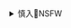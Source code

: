 <details><summary>慎入🔞NSFW</summary>

Not Safe For Work
![](https://upload.wikimedia.org/wikipedia/commons/thumb/d/d3/Biohazard_Symbol_Specification.png/210px-Biohazard_Symbol_Specification.png)

<details><summary><b>风险自理Use At Your Own Risk🈲</summary>

![]()

`思无邪`
### TGOD推女神] 晓茜sunny厦门之旅第二part ~ 童颜巨乳女神诱惑
https://www.meitulu.com/item/7528.html
![](https://mtl.gzhuibei.com/images/img/7528/1.jpg)
![](https://mtl.gzhuibei.com/images/img/7528/8.jpg)

### 秀人网XIUREN] No.517 何梦兮Stacy - SM系列
https://www.meitulu.com/item/7286.html
![](https://mtl.gzhuibei.com/images/img/7286/21.jpg)
![](https://mtl.gzhuibei.com/images/img/7286/29.jpg)
![](https://mtl.gzhuibei.com/images/img/7286/31.jpg)

### YouMi尤蜜荟] Vol.252 女神@冯木木LRIS外拍写真
https://www.meitulu.com/item/17798.html
![](https://mtl.gzhuibei.com/images/img/17798/2.jpg)
![](https://mtl.gzhuibei.com/images/img/17798/55.jpg)

### DDY Pantyhose] No.023 王莹 - Cosplay Show
https://www.meitulu.com/item/7871.html
![](https://mtl.gzhuibei.com/images/img/7871/1.jpg)
![](https://mtl.gzhuibei.com/images/img/7871/2.jpg)
![](https://mtl.gzhuibei.com/images/img/7871/12.jpg)
![](https://mtl.gzhuibei.com/images/img/7871/13.jpg)
![](https://mtl.gzhuibei.com/images/img/7871/21.jpg)
![](https://mtl.gzhuibei.com/images/img/7871/52.jpg)

### XIUREN秀人] No.1547 女神@Egg_尤妮丝性感美臀写真
https://www.meitulu.com/item/19014.html
![](https://mtl.gzhuibei.com/images/img/19014/1.jpg)
![](https://mtl.gzhuibei.com/images/img/19014/3.jpg)

### XIUREN秀人] No.1077 筱慧icon、萌汉药baby 写真套图
https://www.meitulu.com/item/15551.html
![](https://mtl.gzhuibei.com/images/img/15551/3.jpg)
![](https://mtl.gzhuibei.com/images/img/15551/21.jpg)

### DKGirl御女郎] Vol.067 梅哥 - 美乳美臀美腿的诱惑
https://www.meitulu.com/item/14551.html
![](https://mtl.gzhuibei.com/images/img/14551/1.jpg)

### XIUREN秀人网] No.1722 温心怡 - 百变情趣内衣诱惑
https://www.meitulu.com/item/20755.html
![](https://mtl.gzhuibei.com/images/img/20755/3.jpg)
![](https://mtl.gzhuibei.com/images/img/20755/10.jpg)
![](https://mtl.gzhuibei.com/images/img/20755/11.jpg)
![]()
![]()

</details>
</details>
